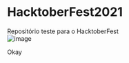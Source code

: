 # HacktoberFest2021
Repositório teste para o HacktoberFest</br>
![image](https://user-images.githubusercontent.com/34031758/139597493-b754e867-2634-41b4-a87e-a82bb2a24b0b.png) </br>

Okay
